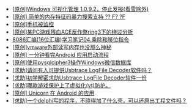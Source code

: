 + [[原创]Windows 可视化管理 1.0.9.2，停止发报(看雪除外)](https://bbs.kanxue.com/thread-284075.htm)
+ [[原创] 简单的内存特征码暴力搜索支持 ?? F? ?F](https://bbs.kanxue.com/thread-284451.htm)
+ [[原创]手机被监控](https://bbs.kanxue.com/thread-259365.htm)
+ [[原创]某PC游戏残血ACE反作弊ring3下的绕过分析](https://bbs.kanxue.com/thread-284667.htm)
+ [8086汇编(16位汇编)学习笔记04.乘除和移位指令](https://bbs.kanxue.com/thread-284989.htm)
+ [[原创]vmware外部读写内存也没那么神秘](https://bbs.kanxue.com/thread-284956.htm)
+ [[原创] 一分钟看完Android 应用启动流程](https://bbs.kanxue.com/thread-284686.htm)
+ [[原创]使用pysqlcipher3操作Windows微信数据库](https://bbs.kanxue.com/thread-281525.htm)
+ [[求助]请问有人可提供Usbtrace LogFile Decoder软件吗？](https://bbs.kanxue.com/thread-276854.htm)
+ [[求助]初学解密求助Usbtrace LogFile Decoder软件一份](https://bbs.kanxue.com/thread-280205.htm)
+ [[求助]哪款游戏保护上了虚拟化(vt)防护。](https://bbs.kanxue.com/thread-284987.htm)
+ [[原创] Unicorn 在 Android 的应用](https://bbs.kanxue.com/thread-253868.htm)
+ [[求助]一个delphi写的程序，不晓得加了什么壳，可以还原出工程文件吗？](https://bbs.kanxue.com/thread-284991.htm)
